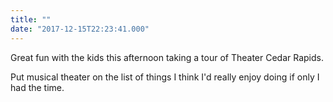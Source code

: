 ```yaml
---
title: ""
date: "2017-12-15T22:23:41.000"
---
```


Great fun with the kids this afternoon taking a tour of Theater Cedar Rapids.

Put musical theater on the list of things I think I'd really enjoy doing if only I had the time.
